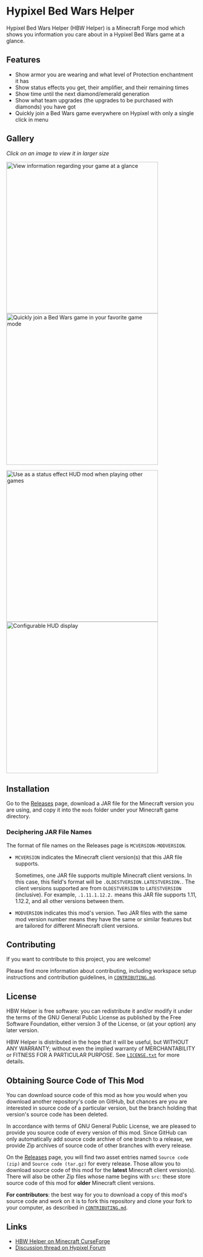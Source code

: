 # Hypixel Bed Wars Helper

Hypixel Bed Wars Helper (HBW Helper) is a Minecraft Forge mod which shows you
information you care about in a Hypixel Bed Wars game at a glance.  

## Features

- Show armor you are wearing and what level of Protection enchantment it has
- Show status effects you get, their amplifier, and their remaining times
- Show time until the next diamond/emerald generation
- Show what team upgrades (the upgrades to be purchased with diamonds) you
have got
- Quickly join a Bed Wars game everywhere on Hypixel with only a single click 
in menu

## Gallery

*Click on an image to view it in larger size*

<p float="left">
<img src="https://user-images.githubusercontent.com/14175175/45604473-5e392000-ba67-11e8-9cdd-3ab2dae60a87.PNG" width="400" alt="View information regarding your game at a glance">
<img src="https://user-images.githubusercontent.com/14175175/45604474-5ed1b680-ba67-11e8-968d-16983b16d095.PNG" width="400" alt="Quickly join a Bed Wars game in your favorite game mode">
</p>
<p float="left">
<img src="https://user-images.githubusercontent.com/14175175/45604475-5ed1b680-ba67-11e8-8760-796d378988a9.PNG" width="400" alt="Use as a status effect HUD mod when playing other games">
<img src="https://user-images.githubusercontent.com/14175175/45604476-5f6a4d00-ba67-11e8-99d0-f7c5f18acd9c.PNG" width="400" alt="Configurable HUD display">
</p>

## Installation

Go to the [Releases](https://github.com/Leo3418/HBWHelper/releases) page,
download a JAR file for the Minecraft version you are using, and copy it into
the `mods` folder under your Minecraft game directory.

### Deciphering JAR File Names

The format of file names on the Releases page is `MCVERSION-MODVERSION`.

- `MCVERSION` indicates the Minecraft client version(s) that this JAR file
  supports.

  Sometimes, one JAR file supports multiple Minecraft client versions. In this
  case, this field's format will be `.OLDESTVERSION.LATESTVERSION.`. The client
  versions supported are from `OLDESTVERSION` to `LATESTVERSION` (inclusive).
  For example, `.1.11.1.12.2.` means this JAR file supports 1.11, 1.12.2, and
  all other versions between them.

- `MODVERSION` indicates this mod's version. Two JAR files with the same mod
  version number means they have the same or similar features but are tailored
  for different Minecraft client versions.

## Contributing

If you want to contribute to this project, you are welcome!

Please find more information about contributing, including workspace setup
instructions and contribution guidelines, in
[`CONTRIBUTING.md`](CONTRIBUTING.md).

## License

HBW Helper is free software: you can redistribute it and/or modify it under
the terms of the GNU General Public License as published by the Free Software
Foundation, either version 3 of the License, or (at your option) any later
version.

HBW Helper is distributed in the hope that it will be useful, but WITHOUT ANY
WARRANTY; without even the implied warranty of MERCHANTABILITY or FITNESS FOR A
PARTICULAR PURPOSE. See [`LICENSE.txt`](LICENSE.txt) for more details.

## Obtaining Source Code of This Mod

You can download source code of this mod as how you would when you download
another repository's code on GitHub, but chances are you are interested in
source code of a particular version, but the branch holding that version's
source code has been deleted.

In accordance with terms of GNU General Public License, we are pleased to
provide you source code of every version of this mod. Since GitHub can only
automatically add source code archive of one branch to a release, we provide
Zip archives of source code of other branches with every release.

On the [Releases](https://github.com/Leo3418/HBWHelper/releases) page, you will
find two asset entries named `Source code (zip)` and `Source code (tar.gz)` for
every release. Those allow you to download source code of this mod for the
**latest** Minecraft client version(s). There will also be other Zip files
whose name begins with `src`: these store source code of this mod for **older**
Minecraft client versions.

**For contributors**: the best way for you to download a copy of this mod's
source code and work on it is to fork this repository and clone your fork to
your computer, as described in [`CONTRIBUTING.md`](CONTRIBUTING.md).

## Links

- [HBW Helper on Minecraft CurseForge](https://minecraft.curseforge.com/projects/hbwhelper)
- [Discussion thread on Hypixel Forum](https://hypixel.net/threads/hypixel-bed-wars-helper-for-forge-1-8-9-1-12-2.1835479/)
